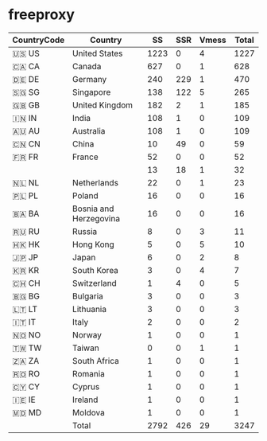 # freeproxy

|CountryCode|Country|SS|SSR|Vmess|Total|
|  ----  | ----  |  ----  | ----  |  ----  | ----  |
|🇺🇸 US|United States|1223|0|4|1227|
|🇨🇦 CA|Canada|627|0|1|628|
|🇩🇪 DE|Germany|240|229|1|470|
|🇸🇬 SG|Singapore|138|122|5|265|
|🇬🇧 GB|United Kingdom|182|2|1|185|
|🇮🇳 IN|India|108|1|0|109|
|🇦🇺 AU|Australia|108|1|0|109|
|🇨🇳 CN|China|10|49|0|59|
|🇫🇷 FR|France|52|0|0|52|
| ||13|18|1|32|
|🇳🇱 NL|Netherlands|22|0|1|23|
|🇵🇱 PL|Poland|16|0|0|16|
|🇧🇦 BA|Bosnia and Herzegovina|16|0|0|16|
|🇷🇺 RU|Russia|8|0|3|11|
|🇭🇰 HK|Hong Kong|5|0|5|10|
|🇯🇵 JP|Japan|6|0|2|8|
|🇰🇷 KR|South Korea|3|0|4|7|
|🇨🇭 CH|Switzerland|1|4|0|5|
|🇧🇬 BG|Bulgaria|3|0|0|3|
|🇱🇹 LT|Lithuania|3|0|0|3|
|🇮🇹 IT|Italy|2|0|0|2|
|🇳🇴 NO|Norway|1|0|0|1|
|🇹🇼 TW|Taiwan|0|0|1|1|
|🇿🇦 ZA|South Africa|1|0|0|1|
|🇷🇴 RO|Romania|1|0|0|1|
|🇨🇾 CY|Cyprus|1|0|0|1|
|🇮🇪 IE|Ireland|1|0|0|1|
|🇲🇩 MD|Moldova|1|0|0|1|
||Total|2792|426|29|3247|
